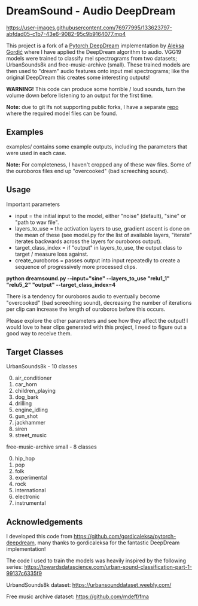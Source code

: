 # DreamSound - Audio DeepDream

https://user-images.githubusercontent.com/76977995/133623797-abfdad05-c1b7-43e6-9082-95c9b9164077.mp4

This project is a fork of a [Pytorch DeepDream](https://github.com/gordicaleksa/pytorch-deepdream) implementation by [Aleksa Gordić](https://github.com/gordicaleksa) where I have applied the DeepDream algorithm to audio. VGG19 models were trained to classify mel spectrograms from two datasets; UrbanSounds8k and free-music-archive (small). These trained models are then used to "dream" audio features onto input mel spectrograms; like the original DeepDream this creates some interesting outputs! 

**WARNING!** This code can produce some horrible / loud sounds, turn the volume down before listening to an output for the first time. 

**Note:** due to git lfs not supporting public forks, I have a separate [repo](https://github.com/char-tan/DreamSoundModels) where the required model files can be found.

## Examples

examples/ contains some example outputs, including the parameters that were used in each case. 

**Note:** For completeness, I haven't cropped any of these wav files. Some of the ouroboros files end up "overcooked" (bad screeching sound).

## Usage

Important parameters

- input = the initial input to the model, either "noise" (default), "sine" or "path to wav file".
- layers_to_use = the activation layers to use, gradient ascent is done on the mean of these (see model.py for the list of available layers, "iterate" iterates backwards across the layers for ouroboros output).
- target_class_index = if "output" in layers_to_use, the output class to target / measure loss against.
- create_ouroboros = passes output into input repeatedly to create a sequence of progressively more processed clips.

**python dreamsound.py --input="sine" --layers_to_use "relu1_1" "relu5_2" "output" --target_class_index=4**

There is a tendency for ouroboros audio to eventually become "overcooked" (bad screeching sound), decreasing the number of iterations per clip can increase the length of ouroboros before this occurs. 

Please explore the other parameters and see how they affect the output! I would love to hear clips generated with this project, I need to figure out a good way to receive them.

## Target Classes

UrbanSounds8k - 10 classes

0. air_conditioner 
1. car_horn
2. children_playing
3. dog_bark
4. drilling
5. engine_idling
6. gun_shot
7.  jackhammer
8. siren
9. street_music

free-music-archive small - 8 classes

0. hip_hop
1. pop
2. folk
3. experimental
4. rock
5. international
6. electronic
7. instrumental

## Acknowledgements

I developed this code from https://github.com/gordicaleksa/pytorch-deepdream, many thanks to gordicaleksa for the fantastic DeepDream implementation!

The code I used to train the models was heavily inspired by the following series: https://towardsdatascience.com/urban-sound-classification-part-1-99137c6335f9

UrbandSounds8k dataset: https://urbansounddataset.weebly.com/

Free music archive dataset: https://github.com/mdeff/fma





